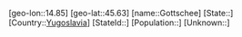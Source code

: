 ﻿---
location: [45.63,14.85]
type: City
tags:
- geo/City


SpocWebEntityId: 30524
isDeleted: false
confidential: public

---
[geo-lon::14.85]
[geo-lat::45.63]
[name::Gottschee]
[State::]
[Country::[Yugoslavia](geo/Continent/Europe/Yugoslavia.md)]
[StateId::]
[Population::]
[Unknown::]

